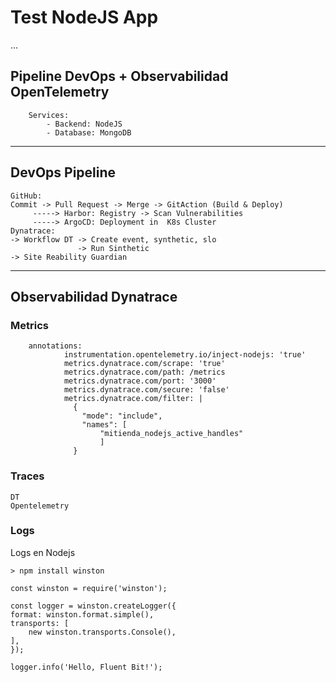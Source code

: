 # Test NodeJS App
...
## Pipeline DevOps + Observabilidad OpenTelemetry
  
        Services: 
            - Backend: NodeJS
            - Database: MongoDB
---
## DevOps Pipeline
    GitHub: 
    Commit -> Pull Request -> Merge -> GitAction (Build & Deploy) 
         -----> Harbor: Registry -> Scan Vulnerabilities
         -----> ArgoCD: Deployment in  K8s Cluster
    Dynatrace:
    -> Workflow DT -> Create event, synthetic, slo
                   -> Run Sinthetic
    -> Site Reability Guardian
---
## Observabilidad Dynatrace
### Metrics
        annotations:
                instrumentation.opentelemetry.io/inject-nodejs: 'true'
                metrics.dynatrace.com/scrape: 'true'
                metrics.dynatrace.com/path: /metrics
                metrics.dynatrace.com/port: '3000'
                metrics.dynatrace.com/secure: 'false'
                metrics.dynatrace.com/filter: |
                  {
                    "mode": "include",
                    "names": [
                        "mitienda_nodejs_active_handles"
                        ]
                  }
### Traces

    DT
    Opentelemetry
    
### Logs
Logs en Nodejs

    > npm install winston

    const winston = require('winston');

    const logger = winston.createLogger({
    format: winston.format.simple(),
    transports: [
        new winston.transports.Console(),
    ],
    });

    logger.info('Hello, Fluent Bit!');

